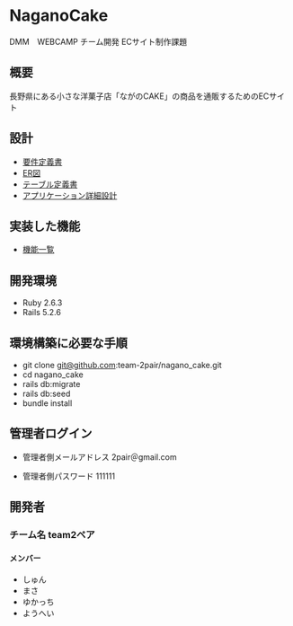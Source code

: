 # NaganoCake
DMM　WEBCAMP チーム開発 ECサイト制作課題

## 概要
長野県にある小さな洋菓子店「ながのCAKE」の商品を通販するためのECサイト

## 設計
- [要件定義書](https://github.com/webcamp-nisaisa/webcamp-naganocake/files/7592692/default.pdf)
- [ER図](https://github.com/team-2pair/nagano_cake/files/7766027/_ER._team2.drawio.pdf)
- [テーブル定義書](https://docs.google.com/spreadsheets/d/1R5le6TjGtgMImHH3GHJYWQdBh-7yCohQB5AWrrtcOcQ)
- [アプリケーション詳細設計](https://docs.google.com/spreadsheets/d/1tmiKrUWUC0DPtmliielTayTdEfwygHBz8vQ-1reKmrU)

## 実装した機能
- [機能一覧](https://github.com/webcamp-nisaisa/webcamp-naganocake/files/7592720/ACFrOgAeGbvi_aDEOC3FCdkdkIvGJyNyL3lmxKA0gFenXm99kENmZDuKtmo_lBCSZ68JGslz4lMjQtHzNszO4RvFk4Q2ejJU6Xh8m9GIl8Rm-jf8I3MXT_BNhw40JPpI022MrbKn9cgpV24rKxjB.pdf)

## 開発環境
- Ruby 2.6.3
- Rails 5.2.6
## 環境構築に必要な手順

- git clone git@github.com:team-2pair/nagano_cake.git
- cd nagano_cake
- rails db:migrate
- rails db:seed
- bundle install

## 管理者ログイン
- 管理者側メールアドレス
  2pair＠gmail.com

- 管理者側パスワード
  111111

## 開発者
### チーム名 team2ペア
#### メンバー
- しゅん
- まさ
- ゆかっち
- ようへい